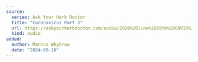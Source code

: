 ```yaml
---
source:
  series: Ask Your Herb Doctor
  title: "Coronavirus Part 3"
  url: https://askyourherbdoctor.com/audio/2020%20June%2019th%20COVID%20Pt3.mp3
  kind: audio 
added:
  author: Marcus Whybrow
  date: "2024-08-16"
---
```

